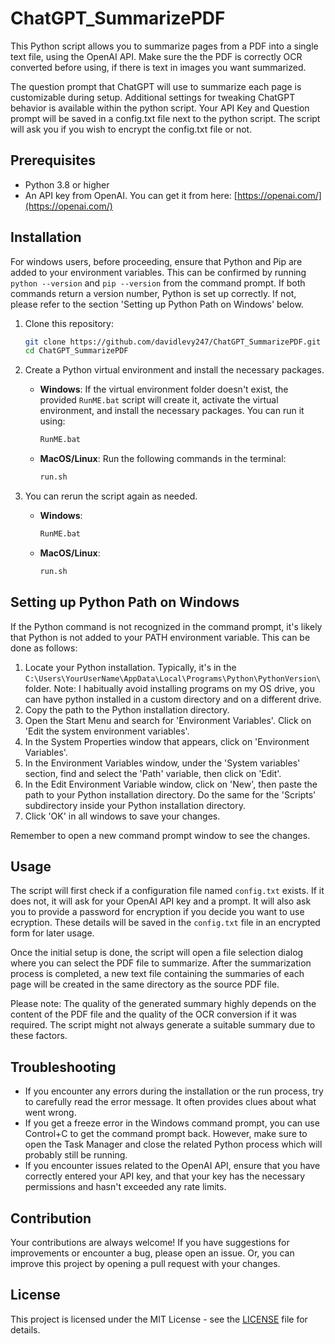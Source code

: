 # ChatGPT_SummarizePDF

This Python script allows you to summarize pages from a PDF into a single text file, using the OpenAI API. 
Make sure the the PDF is correctly OCR converted before using, if there is text in images you want summarized.

The question prompt that ChatGPT will use to summarize each page is customizable during setup.
Additional settings for tweaking ChatGPT behavior is available within the python script.
Your API Key and Question prompt will be saved in a config.txt file next to the python script.
The script will ask you if you wish to encrypt the config.txt file or not.

## Prerequisites

- Python 3.8 or higher
- An API key from OpenAI. You can get it from here: [https://openai.com/](https://openai.com/)

## Installation

For windows users, before proceeding, ensure that Python and Pip are added to your environment variables. This can be confirmed by running `python --version` and `pip --version` from the command prompt. If both commands return a version number, Python is set up correctly. If not, please refer to the section 'Setting up Python Path on Windows' below.

1. Clone this repository:
    ```sh
    git clone https://github.com/davidlevy247/ChatGPT_SummarizePDF.git
    cd ChatGPT_SummarizePDF
    ```

2. Create a Python virtual environment and install the necessary packages. 

    - **Windows**:
        If the virtual environment folder doesn't exist, the provided `RunME.bat` script will create it, activate the virtual environment, and install the necessary packages. You can run it using:
        ```sh
        RunME.bat
        ```
    - **MacOS/Linux**:
        Run the following commands in the terminal:
        ```sh
        run.sh
        ```

3. You can rerun the script again as needed. 
    - **Windows**:
        ```sh
        RunME.bat
        ```
    - **MacOS/Linux**:
        ```sh
        run.sh
        ```

## Setting up Python Path on Windows

If the Python command is not recognized in the command prompt, it's likely that Python is not added to your PATH environment variable. This can be done as follows:

1. Locate your Python installation. Typically, it's in the `C:\Users\YourUserName\AppData\Local\Programs\Python\PythonVersion\` folder. Note: I habitually avoid installing programs on my OS drive, you can have python installed in a custom directory and on a different drive.
2. Copy the path to the Python installation directory.
3. Open the Start Menu and search for 'Environment Variables'. Click on 'Edit the system environment variables'.
4. In the System Properties window that appears, click on 'Environment Variables'.
5. In the Environment Variables window, under the 'System variables' section, find and select the 'Path' variable, then click on 'Edit'.
6. In the Edit Environment Variable window, click on 'New', then paste the path to your Python installation directory. Do the same for the 'Scripts' subdirectory inside your Python installation directory.
7. Click 'OK' in all windows to save your changes.

Remember to open a new command prompt window to see the changes.

## Usage

The script will first check if a configuration file named `config.txt` exists. If it does not, it will ask for your OpenAI API key and a prompt. It will also ask you to provide a password for encryption if you decide you want to use ecryption. These details will be saved in the `config.txt` file in an encrypted form for later usage.

Once the initial setup is done, the script will open a file selection dialog where you can select the PDF file to summarize. After the summarization process is completed, a new text file containing the summaries of each page will be created in the same directory as the source PDF file.

Please note: The quality of the generated summary highly depends on the content of the PDF file and the quality of the OCR conversion if it was required. The script might not always generate a suitable summary due to these factors.

## Troubleshooting

- If you encounter any errors during the installation or the run process, try to carefully read the error message. It often provides clues about what went wrong.
- If you get a freeze error in the Windows command prompt, you can use Control+C to get the command prompt back. However, make sure to open the Task Manager and close the related Python process which will probably still be running.
- If you encounter issues related to the OpenAI API, ensure that you have correctly entered your API key, and that your key has the necessary permissions and hasn't exceeded any rate limits.

## Contribution

Your contributions are always welcome! If you have suggestions for improvements or encounter a bug, please open an issue. Or, you can improve this project by opening a pull request with your changes.

## License

This project is licensed under the MIT License - see the [LICENSE](LICENSE) file for details.
